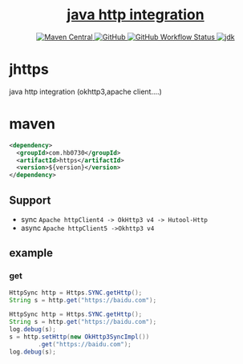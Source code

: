 <h1 align="center"><a href="https://github.com/hb0730/jhttps" target="_blank">java http integration</a></h1>
<p align="center">
<a href="https://search.maven.org/artifact/com.hb0730/https">
<img alt="Maven Central" src="https://img.shields.io/maven-central/v/com.hb0730/https?style=flat-square">
</a>
<a href="https://github.com/hb0730/jhttps/blob/master/LICENSE">
<img alt="GitHub" src="https://img.shields.io/github/license/hb0730/jhttps?style=flat-square">
</a>
<a href="https://github.com/hb0730/jhttps/actions">
<img alt="GitHub Workflow Status" src="https://img.shields.io/github/workflow/status/hb0730/jhttps/Tag%20Release?style=flat-square">
</a>
<a href="https://www.oracle.com/java/technologies/javase-downloads.html">
<img alt="jdk" src="https://img.shields.io/badge/jdk-8%2B-green?style=flat-square">
</a>
</p>

# jhttps

java http integration (okhttp3,apache client....)

# maven
```xml
<dependency>
  <groupId>com.hb0730</groupId>
  <artifactId>https</artifactId>
  <version>${version}</version>
</dependency>
```

## Support
* sync `Apache httpClient4 -> OkHttp3 v4 -> Hutool-Http` 
* async `Apache httpClient5 ->Okhttp3 v4`
## example
### get
```java
HttpSync http = Https.SYNC.getHttp();
String s = http.get("https://baidu.com");
```
```java
HttpSync http = Https.SYNC.getHttp();
String s = http.get("https://baidu.com");
log.debug(s);
s = http.setHttp(new OkHttp3SyncImpl())
        .get("https://baidu.com");
log.debug(s);
```